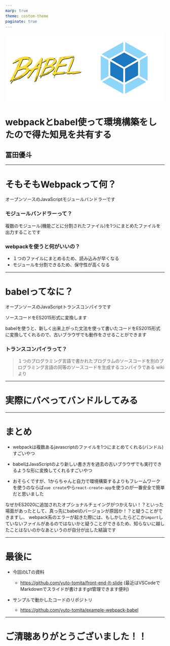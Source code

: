 ```yaml
---
marp: true
theme: costom-theme
paginate: true
---
```

<!-- class: slide1 -->

![w:500](./image/babel-webpack.png)
# webpackとbabel使って環境構築をしたので得た知見を共有する
## 冨田優斗
---
<!-- class: slide2 -->
# そもそもWebpackって何？

オープンソースのJavaScriptモジュールバンドラーです

### モジュールバンドラーって？
複数のモジュール(機能ごとに分割されたファイル)を1つにまとめたファイルを出力することです

### webpackを使うと何がいいの？
- １つのファイルにまとめるため、読み込みが早くなる
- モジュールを分割できるため、保守性が高くなる

---

# babelってなに？
<!-- class: slide3 -->
オープンソースのJavaScriptトランスコンパイラです

ソースコードをES2015形式に変換します

babelを使うと、新しく出来上がった文法を使って書いたコードをES2015形式に変換してくれるので、古いブラウザでも動作をさせることができます

### トランスコンパイラって？
> １つのプログラミング言語で書かれたプログラムのソースコードを別のプログラミング言語の同等のソースコードを生成するコンパイラである
wikiより

---
# 実際にバベってバンドルしてみる

---

# まとめ
- webpackは複数あるjavascriptのファイルを1つにまとめてくれる(バンドル)すごいやつ

- babelはJavaScriptのより新しい書き方を過去の古いブラウザでも実行できるような形に変換してくれるすごいやつ

- おそらくですが、1からちゃんと自力で環境構築するよりもフレームワークを使うのならば`vue create`やら`react-create-app`を使うのが一番安全で簡単だと思いました

なぜかES2020に追加されたオプショナルチェイングがつかえない！？といった場面があったとして、真っ先にbabelのバージョンが原因か！？と疑うことができますし、
webpack系のエラーが起きた際には、もしかしたらどこか`import`していないファイルがあるのではないかと疑うことができるため、知らないに越したことはないのかなあというのが自分が出した結論です

---
# 最後に
- 今回のLTの資料
	- https://github.com/yuto-tomita/front-end-lt-slide
	   (最近はVSCodeでMarkdownでスライドが書けますgit管理できます便利)

- サンプルで動かしたコードのリポジトリ
	- https://github.com/yuto-tomita/example-webpack-babel

 
---
# ご清聴ありがとうございました！！


